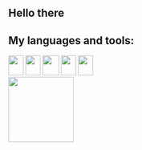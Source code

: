 ## Hello there 

## My languages ​​and tools:  
<img loading="lazy" src="https://cdn.jsdelivr.net/gh/devicons/devicon/icons/html5/html5-original.svg" width="30" height="40"/>
<img loading="lazy" src="https://cdn.jsdelivr.net/gh/devicons/devicon/icons/css3/css3-original.svg" width="30" height="40"/>
<img loading="lazy" src="https://cdn.jsdelivr.net/gh/devicons/devicon/icons/java/java-original.svg" width="33" height="40"/>
<img loading="lazy" src="https://cdn.jsdelivr.net/gh/devicons/devicon/icons/javascript/javascript-original.svg" width="30" height="40"/>
<img loading="lazy" src="https://cdn.jsdelivr.net/gh/devicons/devicon/icons/c/c-original.svg" width="30" height="40"/>


<div>
<a href="https://github.com/seu-usuário-aqui">
<img loading="lazy" height="130em" src="https://github-readme-stats.vercel.app/api/top-langs/?username=paolajulie&layout=compact&langs_count=7&theme=dracula"/>
</div>

<!--
**paolajulie/paolajulie** is a ✨ _special_ ✨ repository because its `README.md` (this file) appears on your GitHub profile.

Here are some ideas to get you started:

- 🔭 I’m currently working on ...
-  ...
- 👯 I’m looking to collaborate on ...
- 🤔 I’m looking for help with ...
- 💬 Ask me about ...
- 📫 How to reach me: ...
- 😄 Pronouns: ...
- ⚡ Fun fact: ...
-->
